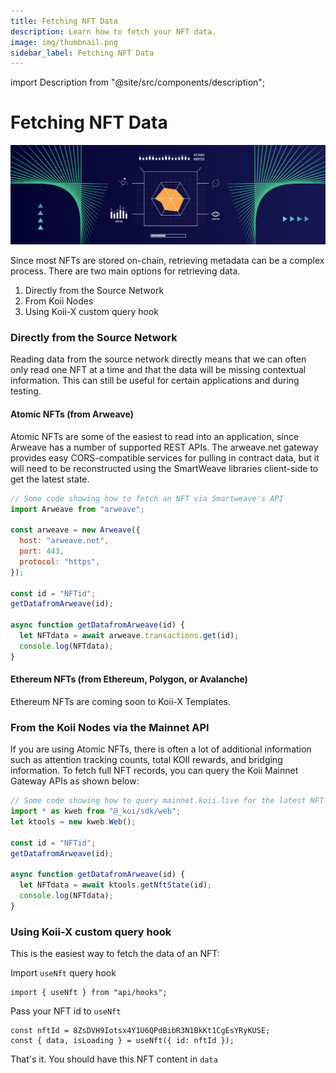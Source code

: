 ```yaml
---
title: Fetching NFT Data
description: Learn how to fetch your NFT data.
image: img/thumbnail.png
sidebar_label: Fetching NFT Data
---
```


import Description from "@site/src/components/description";

# Fetching NFT Data

![Banner](../img/Fetching_NFT_Data.png)

<Description
  text="Learn how to fetch your NFT data"
/>

Since most NFTs are stored on-chain, retrieving metadata can be a complex process. There are two main options for retrieving data.

1. Directly from the Source Network
2. From Koii Nodes
3. Using Koii-X custom query hook

### Directly from the Source Network

Reading data from the source network directly means that we can often only read one NFT at a time and that the data will be missing contextual information. This can still be useful for certain applications and during testing.&#x20;

#### Atomic NFTs (from Arweave)

Atomic NFTs are some of the easiest to read into an application, since Arweave has a number of supported REST APIs. The arweave.net gateway provides easy CORS-compatible services for pulling in contract data, but it will need to be reconstructed using the SmartWeave libraries client-side to get the latest state.

```javascript
// Some code showing how to fetch an NFT via Smartweave's API
import Arweave from "arweave";

const arweave = new Arweave({
  host: "arweave.net",
  port: 443,
  protocol: "https",
});

const id = "NFTid";
getDatafromArweave(id);

async function getDatafromArweave(id) {
  let NFTdata = await arweave.transactions.get(id);
  console.log(NFTdata);
}
```

#### Ethereum NFTs (from Ethereum, Polygon, or Avalanche)

Ethereum NFTs are coming soon to Koii-X Templates.&#x20;

### From the Koii Nodes via the Mainnet API

If you are using Atomic NFTs, there is often a lot of additional information such as attention tracking counts, total KOII rewards, and bridging information. To fetch full NFT records, you can query the Koii Mainnet Gateway APIs as shown below:

```javascript
// Some code showing how to query mainnet.koii.live for the latest NFT states
import * as kweb from "@_koi/sdk/web";
let ktools = new kweb.Web();

const id = "NFTid";
getDatafromArweave(id);

async function getDatafromArweave(id) {
  let NFTdata = await ktools.getNftState(id);
  console.log(NFTdata);
}
```

### Using Koii-X custom query hook

This is the easiest way to fetch the data of an NFT:

Import `useNft` query hook

```
import { useNft } from "api/hooks";
```

Pass your NFT id to `useNft`

```
const nftId = 8ZsDVH9Iotsx4Y1U6QPdBibR3N1BkKt1CgEsYRyKUSE;
const { data, isLoading } = useNft({ id: nftId });
```

That's it. You should have this NFT content in `data`

